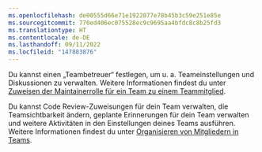 ```yaml
---
ms.openlocfilehash: de00555d66e71e1922077e78b45b3c59e251e85e
ms.sourcegitcommit: 770ed406ec075528ec9c9695aa4bfdc8c8b25fd3
ms.translationtype: HT
ms.contentlocale: de-DE
ms.lasthandoff: 09/11/2022
ms.locfileid: "147883876"
---
```

Du kannst einen „Teambetreuer“ festlegen, um u. a. Teameinstellungen und Diskussionen zu verwalten. Weitere Informationen findest du unter [Zuweisen der Maintainerrolle für ein Team zu einem Teammitglied](/organizations/organizing-members-into-teams/assigning-the-team-maintainer-role-to-a-team-member).

Du kannst Code Review-Zuweisungen für dein Team verwalten, die Teamsichtbarkeit ändern, geplante Erinnerungen für dein Team verwalten und weitere Aktivitäten in den Einstellungen deines Teams ausführen. Weitere Informationen findest du unter [Organisieren von Mitgliedern in Teams](/organizations/organizing-members-into-teams).
